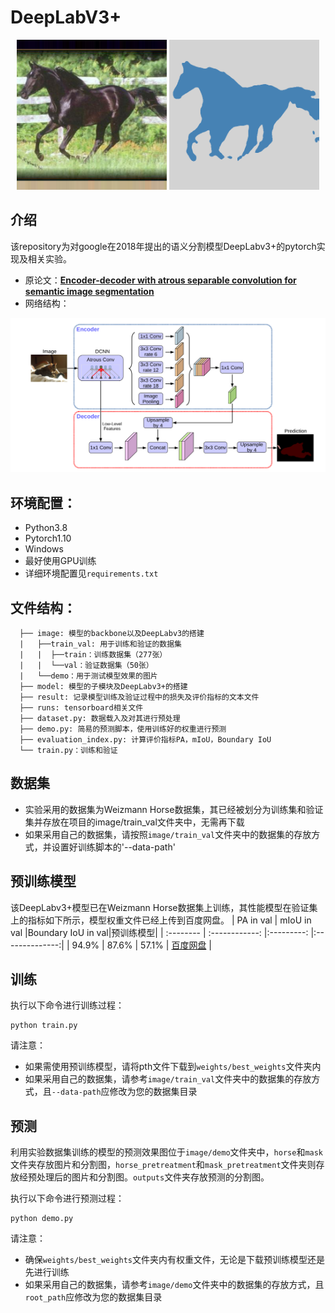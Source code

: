 # DeepLabV3+

<p align="center">
  <img src="image/horse.png" width="240" title="Original Image"/>
  <img src="image/mask.png" width="240" title="IndexNet Matting"/>
</p>

## 介绍
该repository为对google在2018年提出的语义分割模型DeepLabv3+的pytorch实现及相关实验。
- 原论文：**[Encoder-decoder with atrous separable convolution for semantic image segmentation](https://arxiv.org/abs/1802.02611v3)**
- 网络结构：
<img src="image/network.png" width="" title="Original Image"/>

## 环境配置：
* Python3.8
* Pytorch1.10
* Windows
* 最好使用GPU训练
* 详细环境配置见```requirements.txt```
## 文件结构：
```
  ├── image: 模型的backbone以及DeepLabv3的搭建
  |   ├──train_val: 用于训练和验证的数据集
  |   |  ├──train：训练数据集（277张）
  |   |  └──val：验证数据集（50张）
  |   └──demo：用于测试模型效果的图片
  ├── model: 模型的子模块及DeepLabv3+的搭建
  ├── result: 记录模型训练及验证过程中的损失及评价指标的文本文件
  ├── runs: tensorboard相关文件
  ├── dataset.py: 数据载入及对其进行预处理
  ├── demo.py: 简易的预测脚本，使用训练好的权重进行预测
  ├── evaluation_index.py: 计算评价指标PA，mIoU，Boundary IoU
  └── train.py：训练和验证
```
## 数据集
- 实验采用的数据集为Weizmann Horse数据集，其已经被划分为训练集和验证集并存放在项目的image/train_val文件夹中，无需再下载
- 如果采用自己的数据集，请按照`image/train_val`文件夹中的数据集的存放方式，并设置好训练脚本的'--data-path'

## 预训练模型
该DeepLabv3+模型已在Weizmann Horse数据集上训练，其性能模型在验证集上的指标如下所示，模型权重文件已经上传到百度网盘。
| PA in val | mIoU in val    |Boundary IoU in val|预训练模型|
| :-------- | :------------: |:---------: |:--------------:|
| 94.9%  | 87.6%          | 57.1%     | [百度网盘](https://pan.baidu.com/s/1GyLF2LBzQL-tY6v3GlM2mw?pwd=op76) |

## 训练
执行以下命令进行训练过程：

    python train.py

请注意：
- 如果需使用预训练模型，请将pth文件下载到`weights/best_weights`文件夹内
- 如果采用自己的数据集，请参考`image/train_val`文件夹中的数据集的存放方式，且`--data-path`应修改为您的数据集目录

## 预测
利用实验数据集训练的模型的预测效果图位于`image/demo`文件夹中，`horse`和`mask`文件夹存放图片和分割图，`horse_pretreatment`和`mask_pretreatment`文件夹则存放经预处理后的图片和分割图。`outputs`文件夹存放预测的分割图。

执行以下命令进行预测过程：

    python demo.py

请注意：
- 确保`weights/best_weights`文件夹内有权重文件，无论是下载预训练模型还是先进行训练
- 如果采用自己的数据集，请参考`image/demo`文件夹中的数据集的存放方式，且`root_path`应修改为您的数据集目录


